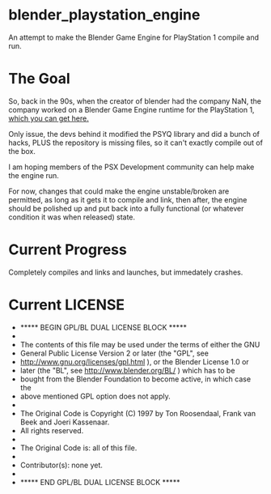 # blender_playstation_engine
An attempt to make the Blender Game Engine for PlayStation 1 compile and run.

# The Goal
So, back in the 90s, when the creator of blender had the company NaN, the company worked on a Blender Game Engine runtime for the PlayStation 1, [which you can get here.](https://download.blender.org/source/chest/neogeo/playstation_engine/)

Only issue, the devs behind it modified the PSYQ library and did a bunch of hacks, PLUS the repository is missing files, so it can't exactly compile out of the box.

I am hoping members of the PSX Development community can help make the engine run.

For now, changes that could make the engine unstable/broken are permitted, as long as it gets it to compile and link, then after, the engine should be polished up and put back into a fully functional (or whatever condition it was when released) state.

# Current Progress
Completely compiles and links and launches, but immedately crashes.

# Current LICENSE

 * ***** BEGIN GPL/BL DUAL LICENSE BLOCK *****
 *
 * The contents of this file may be used under the terms of either the GNU
 * General Public License Version 2 or later (the "GPL", see
 * http://www.gnu.org/licenses/gpl.html ), or the Blender License 1.0 or
 * later (the "BL", see http://www.blender.org/BL/ ) which has to be
 * bought from the Blender Foundation to become active, in which case the
 * above mentioned GPL option does not apply.
 *
 * The Original Code is Copyright (C) 1997 by Ton Roosendaal, Frank van Beek and Joeri Kassenaar.
 * All rights reserved.
 *
 * The Original Code is: all of this file.
 *
 * Contributor(s): none yet.
 *
 * ***** END GPL/BL DUAL LICENSE BLOCK *****